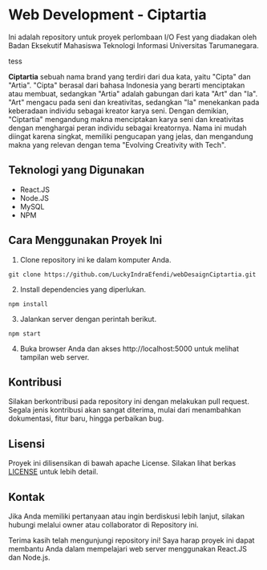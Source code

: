 # Web Development - Ciptartia

Ini adalah repository untuk proyek perlombaan I/O Fest yang diadakan oleh Badan Eksekutif Mahasiswa Teknologi Informasi Universitas Tarumanegara. 

tess

**Ciptartia** sebuah nama brand yang terdiri dari dua kata, yaitu "Cipta" dan "Artia". "Cipta" berasal dari bahasa Indonesia yang berarti menciptakan atau membuat, sedangkan "Artia" adalah gabungan dari kata "Art" dan "Ia". "Art" mengacu pada seni dan kreativitas, sedangkan "Ia" menekankan pada keberadaan individu sebagai kreator karya seni. Dengan demikian, "Ciptartia" mengandung makna menciptakan karya seni dan kreativitas dengan menghargai peran individu sebagai kreatornya. Nama ini mudah diingat karena singkat, memiliki pengucapan yang jelas, dan mengandung makna yang relevan dengan tema "Evolving Creativity with Tech".

## Teknologi yang Digunakan

- React.JS
- Node.JS
- MySQL
- NPM

## Cara Menggunakan Proyek Ini


1. Clone repository ini ke dalam komputer Anda.
```
git clone https://github.com/LuckyIndraEfendi/webDesaignCiptartia.git
```
2.  Install dependencies yang diperlukan.
```
npm install
```
3. Jalankan server dengan perintah berikut.
```
npm start
```
4. Buka browser Anda dan akses http://localhost:5000 untuk melihat tampilan web server.

## Kontribusi

Silakan berkontribusi pada repository ini dengan melakukan pull request. Segala jenis kontribusi akan sangat diterima, mulai dari menambahkan dokumentasi, fitur baru, hingga perbaikan bug.

## Lisensi

Proyek ini dilisensikan di bawah apache License. Silakan lihat berkas [LICENSE]() untuk lebih detail.

## Kontak

Jika Anda memiliki pertanyaan atau ingin berdiskusi lebih lanjut, silakan hubungi melalui owner atau collaborator di Repository ini.

Terima kasih telah mengunjungi repository ini! Saya harap proyek ini dapat membantu Anda dalam mempelajari web server menggunakan React.JS dan Node.js.
